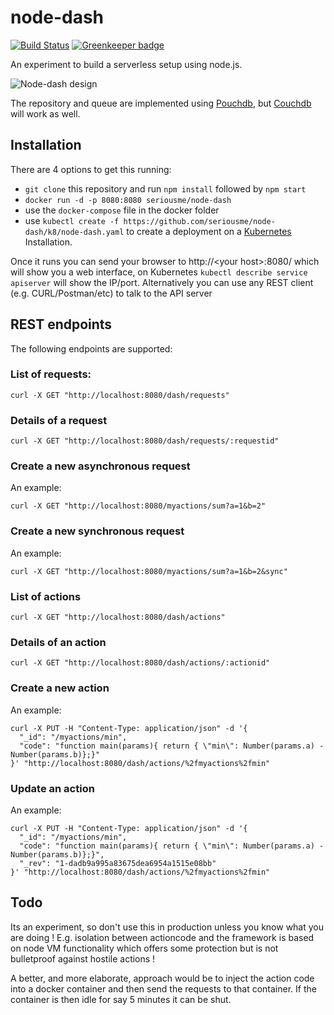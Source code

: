 # node-dash
[![Build Status](https://travis-ci.org/seriousme/node-dash.svg?branch=master)](https://travis-ci.org/seriousme/node-dash)
[![Greenkeeper badge](https://badges.greenkeeper.io/seriousme/node-dash.svg)](https://greenkeeper.io/)

An experiment to build a serverless setup using node.js.

![Node-dash design](https://rawgit.com/seriousme/node-dash/master/node-dash.v2.svg)

The repository and queue are implemented using [Pouchdb](https://pouchdb.com/), but
[Couchdb](http://couchdb.apache.org/) will work as well.

## Installation
There are 4 options to get this running:
- `git clone` this repository and run `npm install` followed by `npm start`
- `docker run -d -p 8080:8080 seriousme/node-dash`
- use the `docker-compose` file in the docker folder
- use `kubectl create -f https://github.com/seriousme/node-dash/k8/node-dash.yaml` to create a deployment on a [Kubernetes](https://kubernetes.io/) Installation.

Once it runs you can send your browser to http://\<your host\>:8080/ which will show you a web interface, on Kubernetes `kubectl describe service apiserver` will show the IP/port.
Alternatively you can use any REST client (e.g. CURL/Postman/etc) to talk to the API server

## REST endpoints
The following endpoints are supported:

### List of requests:
```
curl -X GET "http://localhost:8080/dash/requests"
```
### Details of a request
```
curl -X GET "http://localhost:8080/dash/requests/:requestid"
```
### Create a new asynchronous request
An example:
```
curl -X GET "http://localhost:8080/myactions/sum?a=1&b=2"
```
### Create a new synchronous request
An example:
```
curl -X GET "http://localhost:8080/myactions/sum?a=1&b=2&sync"
```
### List of actions
```
curl -X GET "http://localhost:8080/dash/actions"
```
### Details of an action
```
curl -X GET "http://localhost:8080/dash/actions/:actionid"
```
### Create a new action
An example:
```
curl -X PUT -H "Content-Type: application/json" -d '{
  "_id": "/myactions/min",
  "code": "function main(params){ return { \"min\": Number(params.a) - Number(params.b)};}"
}' "http://localhost:8080/dash/actions/%2fmyactions%2fmin"
```

### Update an action
An example:
```
curl -X PUT -H "Content-Type: application/json" -d '{
  "_id": "/myactions/min",
  "code": "function main(params){ return { \"min\": Number(params.a) - Number(params.b)};}",
  "_rev": "1-dadb9a995a83675dea6954a1515e08bb"
}' "http://localhost:8080/dash/actions/%2fmyactions%2fmin"
```

## Todo
Its an experiment, so don't use this in production unless you know what you are doing !
E.g. isolation between actioncode and the framework is based on node VM functionality
which offers some protection but is not bulletproof against hostile actions !

A better, and more elaborate, approach would be to inject the action code into a docker
container and then send the requests to that container. If the container is then idle for
say 5 minutes it can be shut.

